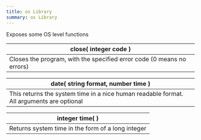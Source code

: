 ```yaml
---
title: os Library
summary: os Library
---
```



Exposes some OS level functions

| close( **integer** code )  |
| ------------------- |
| Closes the program, with the specified error code (0 means no errors) |



| date( **string** format, **number** time )  |
| ------------------- |
| This returns the system time in a nice human readable format. All arguments are optional |



| **integer** time(  )  |
| ------------------- |
| Returns system time in the form of a long integer |




